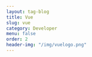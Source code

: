 ```yaml
---
layout: tag-blog
title: Vue
slug: vue
category: Developer
menu: false
order: 2
header-img: "/img/vuelogo.png"
---
```

